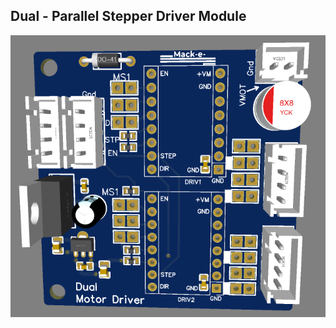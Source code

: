 ## Dual - Parallel Stepper Driver Module

![Parallel Stepper Driver Module](https://github.com/mackelec/Dual-Parallel-Stepper-Driver/blob/main/dualStepperDriver.PNG)


